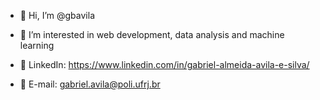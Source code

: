 - 👋 Hi, I’m @gbavila
- 👀 I’m interested in web development, data analysis and machine learning

- 🔗 LinkedIn: https://www.linkedin.com/in/gabriel-almeida-avila-e-silva/
- 📧 E-mail: gabriel.avila@poli.ufrj.br
